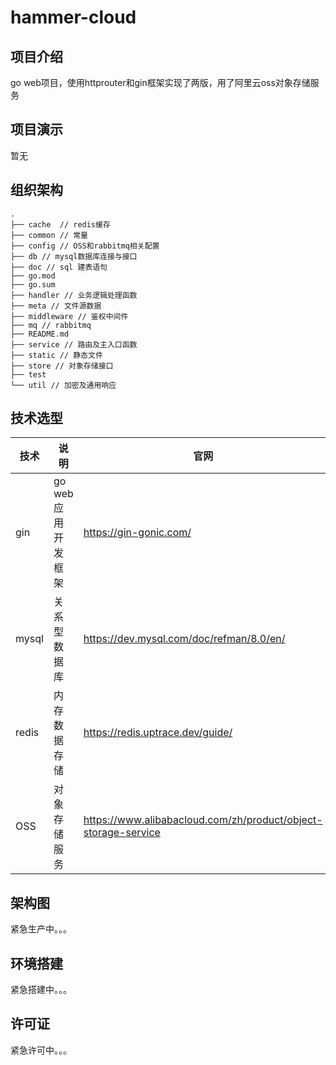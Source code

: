 # hammer-cloud
## 项目介绍
go web项目，使用httprouter和gin框架实现了两版，用了阿里云oss对象存储服务
## 项目演示
暂无
## 组织架构
```
.
├── cache  // redis缓存
├── common // 常量
├── config // OSS和rabbitmq相关配置
├── db // mysql数据库连接与接口
├── doc // sql 建表语句
├── go.mod 
├── go.sum
├── handler // 业务逻辑处理函数
├── meta // 文件源数据
├── middleware // 鉴权中间件
├── mq // rabbitmq
├── README.md
├── service // 路由及主入口函数
├── static // 静态文件
├── store // 对象存储接口
├── test 
└── util // 加密及通用响应
```

## 技术选型
|技术|说明|官网|
|-|-|-|
|gin|go web应用开发框架|https://gin-gonic.com/|
|mysql|关系型数据库|https://dev.mysql.com/doc/refman/8.0/en/|
|redis|内存数据存储|https://redis.uptrace.dev/guide/|
|OSS|对象存储服务|https://www.alibabacloud.com/zh/product/object-storage-service|

## 架构图
紧急生产中。。。

## 环境搭建
紧急搭建中。。。

## 许可证
紧急许可中。。。
